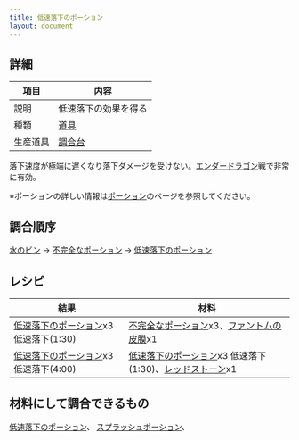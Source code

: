 ```yaml
---
title: 低速落下のポーション
layout: document
---
```

## 詳細

|項目|内容|
|---|---|
|説明|低速落下の効果を得る|
|種類|[道具](道具)|
|生産道具|[調合台](調合台)|

落下速度が極端に遅くなり落下ダメージを受けない。[エンダードラゴン](エンダードラゴン)戦で非常に有効。

※ポーションの詳しい情報は[ポーション](ポーション)のページを参照してください。

## 調合順序

[水のビン](水のビン) → [不完全なポーション](不完全なポーション) → [低速落下のポーション](低速落下のポーション)

## レシピ

|結果|材料|
|---|---|
|[低速落下のポーション](低速落下のポーション)x3 低速落下(1:30)|[不完全なポーション](不完全なポーション)x3、[ファントムの皮膜](ファントムの皮膜)x1|
|[低速落下のポーション](低速落下のポーション)x3 低速落下(4:00)|[低速落下のポーション](低速落下のポーション)x3 低速落下(1:30)、[レッドストーン](レッドストーン)x1|

## 材料にして調合できるもの

[低速落下のポーション](低速落下のポーション)、
[スプラッシュポーション](スプラッシュポーション)、
